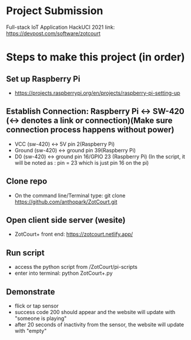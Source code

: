 # Project Submission
Full-stack IoT Application HackUCI 2021
link: https://devpost.com/software/zotcourt

# Steps to make this project (in order)

## Set up Raspberry Pi
- https://projects.raspberrypi.org/en/projects/raspberry-pi-setting-up

## Establish Connection: Raspberry Pi <-> SW-420 (<-> denotes a link or connection)(Make sure connection process happens without power)
- VCC (sw-420) <-> 5V pin 2(Raspberry Pi)
- Ground (sw-420) <-> ground pin 39(Raspberry Pi)
- D0 (sw-420) <-> ground pin 16/GPIO 23 (Raspberry Pi) (In the script, it will be noted as : pin = 23 which is just pin 16 on the pi)

## Clone repo
- On the command line/Terminal type: git clone https://github.com/anthopark/ZotCourt.git

## Open client side server (wesite)
- ZotCourt+ front end: https://zotcourt.netlify.app/

## Run script
- access the python script from /ZotCourt/pi-scripts
- enter into terminal: python ZotCourt+.py 

## Demonstrate
- flick or tap sensor
- success code 200 should appear and the website will update with "someone is playing"
- after 20 seconds of inactivity from the sensor, the website will update with "empty"
